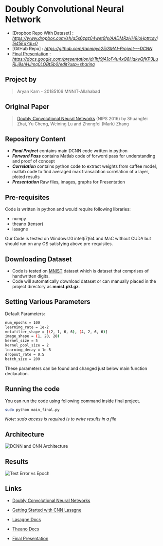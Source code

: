 # Doubly Convolutional Neural Network

- [Dropbox Repo With Dataset] : *https://www.dropbox.com/sh/q5s6zgz04wet6fs/AADMRzHH9IoHpttcsvj5i45Ea?dl=0*
- [GitHub Repo] : *https://github.com/tanmayc25/SMAI-Project---DCNN*
- [Final Presentation] : *https://docs.google.com/presentation/d/1hf9jA1oF4u4xQ8HqkvQfKP3LuRLj8shHJmq0LOBtSb0/edit?usp=sharing*

## Project by
>  Aryan Karn - 20185106
MNNIT-Allahabad


## Original Paper
> [Doubly Convolutional Neural Networks] (NIPS 2016) by Shuangfei Zhai, Yu Cheng, Weining Lu and Zhongfei (Mark) Zhang

## Repository Content

- ***Final Project*** contains main DCNN code written in python
- ***Forword Pass*** contains Matlab code of forword pass for understanding and proof of concept
- ***Correlation*** contains python code to extract weights from caffee model, matlab code to find averaged max transalation correlation of a layer, ploted results  
- ***Presentation*** Raw files, images, graphs for Presentation

## Pre-requisites
Code is written in python and would require following libraries:

- numpy
- theano (tensor)
- lasagne

Our Code is tested on Windows10 intel(i7)64 and MaC without CUDA but should run on any OS satisfying above pre-requisites.

## Downloading Dataset
- Code is tested on [MNIST] dataset which is dataset that comprises of handwritten digits.
- Code will automatically download dataset or can manually placed in the project directory as **mnist.pkl.gz**. 

## Setting Various Parameters

Default Parameters:
```sh    
num_epochs = 100
learning_rate = 1e-2 
metafilter_shape = [(2, 1, 6, 6), (4, 2, 6, 6)]
image_shape = (1, 28, 28)
kernel_size = 5
kernel_pool_size = 2
learning_decay = 1e-5
dropout_rate = 0.5
batch_size = 200
```
These parameters can be found and changed just below main function declaration.

## Running the code

You can run the code using following command inside final project.

```sh
sudo python main_final.py
```
*Note: sudo access is required is to write results in a file*

## Architecture
![DCNN and CNN Architecture](https://imgur.com/a/knfVQBR)

## Results


![Test Error vs Epoch](https://imgur.com/a/dzKj2ZY)


## Links

- [Doubly Convolutional Neural Networks]

- [Getting Started with CNN Lasagne]

- [Lasagne Docs] 

- [Theano Docs]

- [Final Presentation] 

[Doubly Convolutional Neural Networks]: <https://papers.nips.cc/paper/6340-doubly-convolutional-neural-networks.pdf>
[MNIST]: <http://yann.lecun.com/exdb/mnist/>
[Getting Started with CNN Lasagne]: <http://luizgh.github.io/libraries/2015/12/08/getting-started-with-lasagne/>
[Lasagne Docs]: <https://lasagne.readthedocs.io/en/latest/>
[Theano Docs]: <http://deeplearning.net/software/theano/library/index.html>
[Final Presentation]: <https://docs.google.com/presentation/d/1TAuehsTdoA2fRd5p711V0sqtGuEJubtq2tC9DbNnp-A/edit?usp=sharing>


